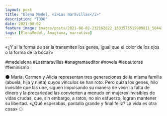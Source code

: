 ```yaml
---
layout: post
title: "Elena Medel, <i>Las maravillas</i>"
description: "TODO"
date: 2021-08-02
feature_image: images/posts/2021-08-02-232162822_1503575519989811_5044326913828462836_n_18162498184088213.jpg
tags: [ElenaMedel, Anagrama, narrativa]
---
```


«¿Y si la forma de ser la transmiten los genes, igual que el color de los ojos o la forma de la boca?»
<!--more-->

#medelelena #Lasmaravillas #anagramaeditor #novela #leoautoras #feminismo

🌑 María, Carmen y Alicia representan tres generaciones de la misma familia (abuela, hija y nieta) cuyos vínculos se han roto. Pero quizá los genes, hilo invisible que las une, siguen impulsando su manera de vivir: la falta de dinero y la precariedad las convierten a menudo en mujeres invisibles de vidas crudas, que, sin embargo, a ratos, no sin esfuerzo, logran mantener su libertad. «¿Qué esperabas, pantalla grande y final feliz? La vida es otra cosa» 🌕
